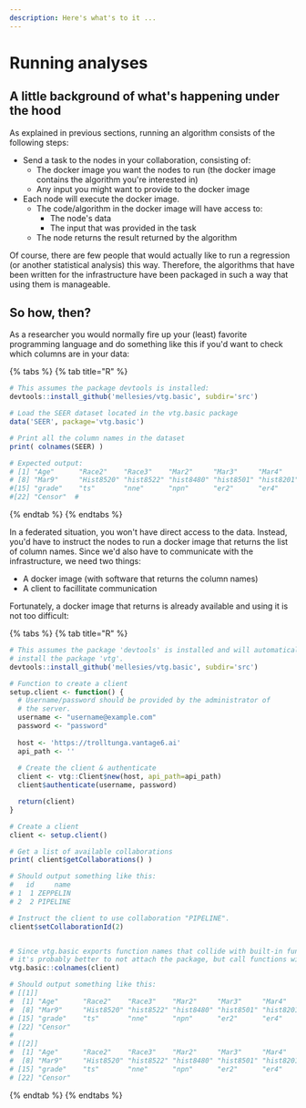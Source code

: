 ```yaml
---
description: Here's what's to it ...
---
```


# Running analyses

## A little background of what's happening under the hood

As explained in previous sections, running an algorithm consists of the following steps:

* Send a task to the nodes in your collaboration, consisting of:
  * The docker image you want the nodes to run \(the docker image contains the algorithm you're interested in\)
  * Any input you might want to provide to the docker image
* Each node will execute the docker image. 
  * The code/algorithm in the docker image will have access to:
    * The node's data
    * The input that was provided in the task
  * The node returns the result returned by the algorithm

Of course, there are few people that would actually like to run a regression \(or another statistical analysis\) this way. Therefore, the algorithms that have been written for the infrastructure have been packaged in such a way that using them is manageable.

## So how, then?

As a researcher you would normally fire up your \(least\) favorite programming language and do something like this if you'd want to check which columns are in your data:

{% tabs %}
{% tab title="R" %}
```r
# This assumes the package devtools is installed:
devtools::install_github('mellesies/vtg.basic', subdir='src')

# Load the SEER dataset located in the vtg.basic package
data('SEER', package='vtg.basic')

# Print all the column names in the dataset
print( colnames(SEER) )

# Expected output:
# [1] "Age"      "Race2"    "Race3"    "Mar2"     "Mar3"     "Mar4"     "Mar5"    
# [8] "Mar9"     "Hist8520" "hist8522" "hist8480" "hist8501" "hist8201" "hist8211"
#[15] "grade"    "ts"       "nne"      "npn"      "er2"      "er4"      "Time"    
#[22] "Censor"  # 
```
{% endtab %}
{% endtabs %}

In a federated situation, you won't have direct access to the data. Instead, you'd have to instruct the nodes to run a docker image that returns the list of column names. Since we'd also have to communicate with the infrastructure, we need two things:

* A docker image \(with software that returns the column names\)
* A client to facillitate communication

Fortunately, a docker image that returns is already available and using it is not too difficult:

{% tabs %}
{% tab title="R" %}
```r
# This assumes the package 'devtools' is installed and will automatically
# install the package 'vtg'.
devtools::install_github('mellesies/vtg.basic', subdir='src')

# Function to create a client
setup.client <- function() {
  # Username/password should be provided by the administrator of
  # the server.
  username <- "username@example.com"
  password <- "password"
  
  host <- 'https://trolltunga.vantage6.ai'
  api_path <- ''
  
  # Create the client & authenticate
  client <- vtg::Client$new(host, api_path=api_path)
  client$authenticate(username, password)

  return(client)
}

# Create a client
client <- setup.client()

# Get a list of available collaborations
print( client$getCollaborations() )

# Should output something like this:
#   id     name
# 1  1 ZEPPELIN
# 2  2 PIPELINE

# Instruct the client to use collaboration "PIPELINE".
client$setCollaborationId(2)


# Since vtg.basic exports function names that collide with built-in functions, 
# it's probably better to not attach the package, but call functions with a prefix instead. 
vtg.basic::colnames(client)

# Should output something like this:
# [[1]]
#  [1] "Age"      "Race2"    "Race3"    "Mar2"     "Mar3"     "Mar4"     "Mar5"    
#  [8] "Mar9"     "Hist8520" "hist8522" "hist8480" "hist8501" "hist8201" "hist8211"
# [15] "grade"    "ts"       "nne"      "npn"      "er2"      "er4"      "Time"    
# [22] "Censor"  
# 
# [[2]]
#  [1] "Age"      "Race2"    "Race3"    "Mar2"     "Mar3"     "Mar4"     "Mar5"    
#  [8] "Mar9"     "Hist8520" "hist8522" "hist8480" "hist8501" "hist8201" "hist8211"
# [15] "grade"    "ts"       "nne"      "npn"      "er2"      "er4"      "Time"    
# [22] "Censor"  
```
{% endtab %}
{% endtabs %}

